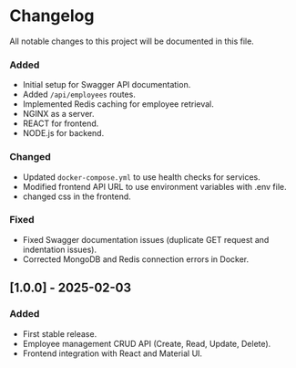 # Changelog
All notable changes to this project will be documented in this file.


### Added
- Initial setup for Swagger API documentation.
- Added `/api/employees` routes.
- Implemented Redis caching for employee retrieval.
- NGINX as a server.
- REACT for frontend.
- NODE.js for backend.

### Changed
- Updated `docker-compose.yml` to use health checks for services.
- Modified frontend API URL to use environment variables with .env file.
- changed css in the frontend.


### Fixed
- Fixed Swagger documentation issues (duplicate GET request and indentation issues).
- Corrected MongoDB and Redis connection errors in Docker.

## [1.0.0] - 2025-02-03
### Added
- First stable release.
- Employee management CRUD API (Create, Read, Update, Delete).
- Frontend integration with React and Material UI.
